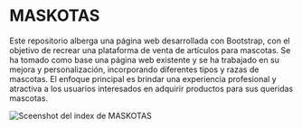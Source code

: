 # MASKOTAS
Este repositorio alberga una página web desarrollada con Bootstrap, con el objetivo de recrear una plataforma de venta de artículos para mascotas. Se ha tomado como base una página web existente y se ha trabajado en su mejora y personalización, incorporando diferentes tipos y razas de mascotas. El enfoque principal es brindar una experiencia profesional y atractiva a los usuarios interesados en adquirir productos para sus queridas mascotas.

![Sceenshot del index de MASKOTAS]([ruta/de/la/imagen.png](https://prnt.sc/_876Zb3Hi3Ea)https://prnt.sc/_876Zb3Hi3Ea)

